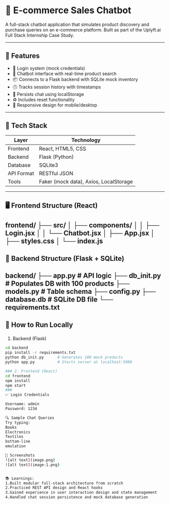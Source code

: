 # 🛒 E-commerce Sales Chatbot

A full-stack chatbot application that simulates product discovery and purchase queries on an e-commerce platform. Built as part of the Uplyft.ai Full Stack Internship Case Study.

---

## 📌 Features

- 🔐 Login system (mock credentials)
- 💬 Chatbot interface with real-time product search
- 📦 Connects to a Flask backend with SQLite mock inventory
- 🕒 Tracks session history with timestamps
- 💾 Persists chat using localStorage
- ♻️ Includes reset functionality
- 📱 Responsive design for mobile/desktop

---

## 🧱 Tech Stack

| Layer       | Technology       |
|-------------|------------------|
| Frontend    | React, HTML5, CSS |
| Backend     | Flask (Python)   |
| Database    | SQLite3          |
| API Format  | RESTful JSON     |
| Tools       | Faker (mock data), Axios, LocalStorage |

---

## 🖥️ Frontend Structure (React)
frontend/
├── src/
│ ├── components/
│ │ ├── Login.jsx
│ │ └── Chatbot.jsx
│ ├── App.jsx
│ ├── styles.css
│ └── index.js
---

## 🔧 Backend Structure (Flask + SQLite)
backend/
├── app.py # API logic
├── db_init.py # Populates DB with 100 products
├── models.py # Table schema
├── config.py
├── database.db # SQLite DB file
└── requirements.txt
---

## 🚀 How to Run Locally

### 
1. Backend (Flask)
```bash
cd backend
pip install -r requirements.txt
python db_init.py      # Generates 100 mock products
python app.py          # Starts server at localhost:5000

### 2. Frontend (React)
cd frontend
npm install
npm start   
### 
✅ Login Credentials

Username: admin
Password: 1234

🔍 Sample Chat Queries
Try typing:
Books
Electronics
Textiles
bottom-line
emulation

📸 Screenshots
![alt text](image.png)
![alt text](image-1.png)


📚 Learnings:
1.Built modular full-stack architecture from scratch
2.Practiced REST API design and React hooks
3.Gained experience in user interaction design and state management
4.Handled chat session persistence and mock database generation

